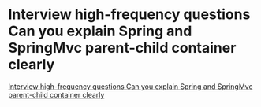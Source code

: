 # Interview high-frequency questions Can you explain Spring and SpringMvc parent-child container clearly
[Interview high-frequency questions Can you explain Spring and SpringMvc parent-child container clearly](https://aiwithcloud.com/2022/09/19/interview_high_frequency_questions_can_you_explain_spring_and_springmvc_parent_child_container_clearly/)